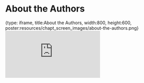 # About the Authors
 
{type: iframe, title:About the Authors, width:800, height:600, poster:resources/chapt_screen_images/about-the-authors.png}
![](https://science.c-moor.org/C-MOOR_Template/no_toc/about-the-authors.html)
 

 
